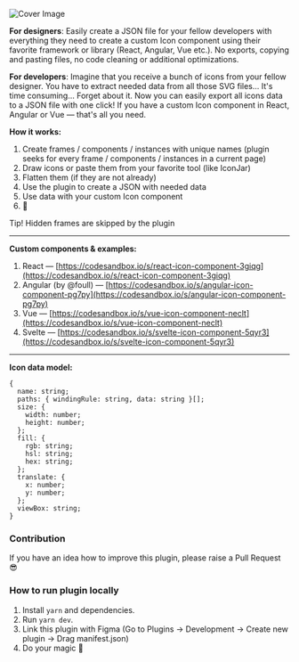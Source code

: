 ![Cover Image](https://www.dropbox.com/s/3z2oij3vsufpwa6/cover.png?raw=1)

**For designers**: Easily create a JSON file for your fellow developers with everything they need to create a custom Icon component using their favorite framework or library (React, Angular, Vue etc.). No exports, copying and pasting files, no code cleaning or additional optimizations.

**For developers**: Imagine that you receive a bunch of icons from your fellow designer. You have to extract needed data from all those SVG files... It's time consuming... Forget about it. Now you can easily export all icons data to a JSON file with one click! If you have a custom Icon component in React, Angular or Vue — that's all you need.

**How it works:**
1. Create frames / components / instances with unique names (plugin seeks for every frame / components / instances in a current page)
2. Draw icons or paste them from your favorite tool (like IconJar)
3. Flatten them (if they are not already)
4. Use the plugin to create a JSON with needed data
5. Use data with your custom Icon component
6. 🎉

Tip! Hidden frames are skipped by the plugin

---
**Custom components & examples:**

1. React — [https://codesandbox.io/s/react-icon-component-3giqg](https://codesandbox.io/s/react-icon-component-3giqg)
2. Angular (by @foull) — [https://codesandbox.io/s/angular-icon-component-pg7py](https://codesandbox.io/s/angular-icon-component-pg7py)
3. Vue — [https://codesandbox.io/s/vue-icon-component-neclt](https://codesandbox.io/s/vue-icon-component-neclt)
4. Svelte — [https://codesandbox.io/s/svelte-icon-component-5qyr3](https://codesandbox.io/s/svelte-icon-component-5qyr3)
---

**Icon data model:**
```
{
  name: string;
  paths: { windingRule: string, data: string }[];
  size: {
    width: number;
    height: number;
  };
  fill: {
    rgb: string;
    hsl: string;
    hex: string;
  };
  translate: {
    x: number;
    y: number;
  };
  viewBox: string;
}
```

### Contribution

If you have an idea how to improve this plugin, please raise a Pull Request 😎

### How to run plugin locally

1. Install `yarn` and dependencies.
2. Run `yarn dev`.
3. Link this plugin with Figma (Go to Plugins -> Development -> Create new plugin -> Drag manifest.json)
4. Do your magic 🤩
